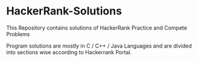 # HackerRank-Solutions

This Repository contains solutions of HackerRank Practice and Compete Problems </br>

Program solutions are mostly in C / C++ / Java Languages and are divided into sections wise according to Hackerrank Portal.
